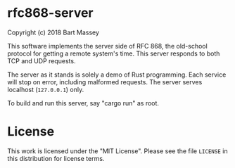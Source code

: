 # rfc868-server
Copyright (c) 2018 Bart Massey

This software implements the server side of RFC 868, the
old-school protocol for getting a remote system's time.
This server responds to both TCP and UDP requests.

The server as it stands is solely a demo of Rust
programming. Each service will stop on error, including
malformed requests. The server serves localhost
(`127.0.0.1`) only.

To build and run this server, say "cargo run" as root.

# License

This work is licensed under the "MIT License". Please see
the file `LICENSE` in this distribution for license terms.

